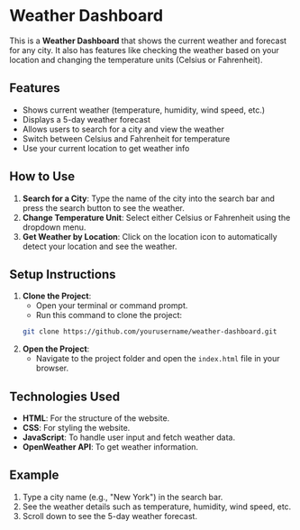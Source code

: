 # Weather Dashboard

This is a **Weather Dashboard** that shows the current weather and forecast for any city. It also has features like checking the weather based on your location and changing the temperature units (Celsius or Fahrenheit).

## Features

- Shows current weather (temperature, humidity, wind speed, etc.)
- Displays a 5-day weather forecast
- Allows users to search for a city and view the weather
- Switch between Celsius and Fahrenheit for temperature
- Use your current location to get weather info

## How to Use

1. **Search for a City**: Type the name of the city into the search bar and press the search button to see the weather.
2. **Change Temperature Unit**: Select either Celsius or Fahrenheit using the dropdown menu.
3. **Get Weather by Location**: Click on the location icon to automatically detect your location and see the weather.

## Setup Instructions

1. **Clone the Project**: 
    - Open your terminal or command prompt.
    - Run this command to clone the project:
    ```bash
    git clone https://github.com/yourusername/weather-dashboard.git
    ```
2. **Open the Project**:
    - Navigate to the project folder and open the `index.html` file in your browser.

## Technologies Used

- **HTML**: For the structure of the website.
- **CSS**: For styling the website.
- **JavaScript**: To handle user input and fetch weather data.
- **OpenWeather API**: To get weather information.

## Example

1. Type a city name (e.g., "New York") in the search bar.
2. See the weather details such as temperature, humidity, wind speed, etc.
3. Scroll down to see the 5-day weather forecast.
